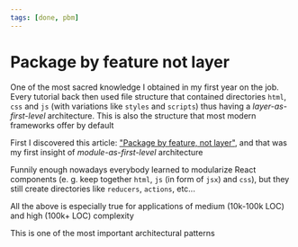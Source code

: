 ```yaml
---
tags: [done, pbm]
---
```


# Package by feature not layer

One of the most sacred knowledge I obtained in my first year on the job. Every tutorial back then used file structure that contained directories `html`, `css` and `js` (with variations like `styles` and `scripts`) thus having a _layer-as-first-level_ architecture. This is also the structure that most modern frameworks offer by default

First I discovered this article: ["Package by feature, not layer"](http://www.javapractices.com/topic/TopicAction.do?Id=205), and that was my first insight of _module-as-first-level_ architecture

Funnily enough nowadays everybody learned to modularize React components (e. g. keep together `html`, `js` (in form of `jsx`) and `css`), but they still create directories like `reducers`, `actions`, etc...

All the above is especially true for applications of medium (10k-100k LOC) and high (100k+ LOC) complexity

This is one of the most important architectural patterns

<!-- TODO: add frontend approach -->
